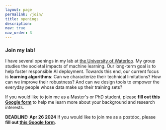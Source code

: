 ```yaml
---
layout: page
permalink: /join/
title: openings
description: 
nav: true
nav_order: 3
---
```


### Join my lab!

I have several openings in my lab at [the University of Waterloo](https://uwaterloo.ca/). My group studies the societal impacts of machine learning. Our long-term goal is to help foster responsible AI deployment. Towards this end, our current focus is **learning algorithms**: Can we characterize their technical limitations? How can we improve their robustness? And can we design tools to empower the everyday people whose data make up their training sets?

If you would like to join me as a Master's or PhD student, please **fill out [this Google form](https://docs.google.com/forms/d/e/1FAIpQLSc1LdFBE3Ly-1DcOg3T8epIWLCutrULwzzRJaLJAQxtL6Uayg/viewform?usp=sf_link)** to help me learn more about your background and research interests.

**DEADLINE: Apr 26 2024**
If you would like to join me as a postdoc, please **fill out [this Google form](https://forms.gle/Aewk3QEBJm9tiVdP8)**.

